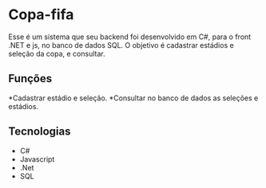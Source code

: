 # Copa-fifa
Esse é um sistema que seu backend foi desenvolvido em C#, para o front .NET e js, no banco de dados SQL. O objetivo é cadastrar estádios e seleção da copa, e consultar.

## Funções
*Cadastrar estádio e seleção.
*Consultar no banco de dados as seleções e estádios.

## Tecnologias
  * C#
  * Javascript
  * .Net
  * SQL



